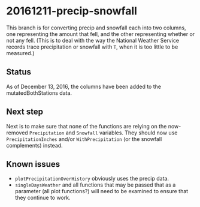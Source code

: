 # 20161211-precip-snowfall

This branch is for converting precip and snowfall each into two columns,
one representing the amount that fell,
and the other representing whether or not any fell.
(This is to deal with the way the National Weather Service records trace
precipitation or snowfall with `T`, when it is too little to be measured.)

## Status

As of December 13, 2016, 
the columns have been added to the mutatedBothStations data.

## Next step

Next is to make sure that none of the functions are relying on the
now-removed `Precipitation` and `Snowfall` variables.
They should now use `PrecipitationInches` and/or `WithPrecipitation`
(or the snowfall complements) instead.

## Known issues

* `plotPrecipitationOverHistory` obviously uses the precip data.
* `singleDaysWeather` and all functions that may be passed that as a parameter
(all plot functions?) will need to be examined to ensure that they continue to
work.
